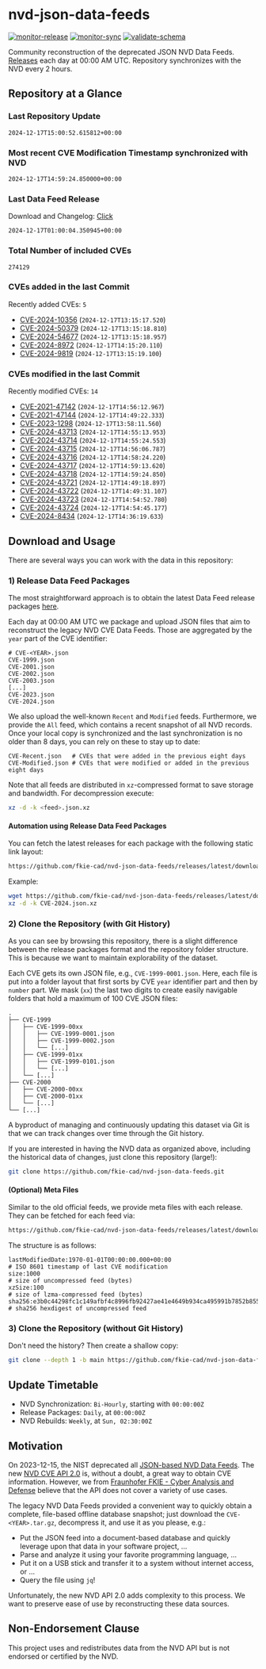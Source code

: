 # nvd-json-data-feeds

[![monitor-release](https://github.com/fkie-cad/nvd-json-data-feeds/actions/workflows/monitor_release.yml/badge.svg)](https://github.com/fkie-cad/nvd-json-data-feeds/actions/workflows/monitor_release.yml)
[![monitor-sync](https://github.com/fkie-cad/nvd-json-data-feeds/actions/workflows/monitor_sync.yml/badge.svg)](https://github.com/fkie-cad/nvd-json-data-feeds/actions/workflows/monitor_sync.yml)
[![validate-schema](https://github.com/fkie-cad/nvd-json-data-feeds/actions/workflows/validate_schema.yml/badge.svg)](https://github.com/fkie-cad/nvd-json-data-feeds/actions/workflows/validate_schema.yml)

Community reconstruction of the deprecated JSON NVD Data Feeds.
[Releases](https://github.com/fkie-cad/nvd-json-data-feeds/releases/latest) each day at 00:00 AM UTC.
Repository synchronizes with the NVD every 2 hours.

## Repository at a Glance

### Last Repository Update

```plain
2024-12-17T15:00:52.615812+00:00
```

### Most recent CVE Modification Timestamp synchronized with NVD

```plain
2024-12-17T14:59:24.850000+00:00
```

### Last Data Feed Release

Download and Changelog: [Click](https://github.com/fkie-cad/nvd-json-data-feeds/releases/latest)

```plain
2024-12-17T01:00:04.350945+00:00
```

### Total Number of included CVEs

```plain
274129
```

### CVEs added in the last Commit

Recently added CVEs: `5`

- [CVE-2024-10356](CVE-2024/CVE-2024-103xx/CVE-2024-10356.json) (`2024-12-17T13:15:17.520`)
- [CVE-2024-50379](CVE-2024/CVE-2024-503xx/CVE-2024-50379.json) (`2024-12-17T13:15:18.810`)
- [CVE-2024-54677](CVE-2024/CVE-2024-546xx/CVE-2024-54677.json) (`2024-12-17T13:15:18.957`)
- [CVE-2024-8972](CVE-2024/CVE-2024-89xx/CVE-2024-8972.json) (`2024-12-17T14:15:20.110`)
- [CVE-2024-9819](CVE-2024/CVE-2024-98xx/CVE-2024-9819.json) (`2024-12-17T13:15:19.100`)


### CVEs modified in the last Commit

Recently modified CVEs: `14`

- [CVE-2021-47142](CVE-2021/CVE-2021-471xx/CVE-2021-47142.json) (`2024-12-17T14:56:12.967`)
- [CVE-2021-47144](CVE-2021/CVE-2021-471xx/CVE-2021-47144.json) (`2024-12-17T14:49:22.333`)
- [CVE-2023-1298](CVE-2023/CVE-2023-12xx/CVE-2023-1298.json) (`2024-12-17T13:58:11.560`)
- [CVE-2024-43713](CVE-2024/CVE-2024-437xx/CVE-2024-43713.json) (`2024-12-17T14:55:13.953`)
- [CVE-2024-43714](CVE-2024/CVE-2024-437xx/CVE-2024-43714.json) (`2024-12-17T14:55:24.553`)
- [CVE-2024-43715](CVE-2024/CVE-2024-437xx/CVE-2024-43715.json) (`2024-12-17T14:56:06.787`)
- [CVE-2024-43716](CVE-2024/CVE-2024-437xx/CVE-2024-43716.json) (`2024-12-17T14:58:24.220`)
- [CVE-2024-43717](CVE-2024/CVE-2024-437xx/CVE-2024-43717.json) (`2024-12-17T14:59:13.620`)
- [CVE-2024-43718](CVE-2024/CVE-2024-437xx/CVE-2024-43718.json) (`2024-12-17T14:59:24.850`)
- [CVE-2024-43721](CVE-2024/CVE-2024-437xx/CVE-2024-43721.json) (`2024-12-17T14:49:18.897`)
- [CVE-2024-43722](CVE-2024/CVE-2024-437xx/CVE-2024-43722.json) (`2024-12-17T14:49:31.107`)
- [CVE-2024-43723](CVE-2024/CVE-2024-437xx/CVE-2024-43723.json) (`2024-12-17T14:54:52.780`)
- [CVE-2024-43724](CVE-2024/CVE-2024-437xx/CVE-2024-43724.json) (`2024-12-17T14:54:45.177`)
- [CVE-2024-8434](CVE-2024/CVE-2024-84xx/CVE-2024-8434.json) (`2024-12-17T14:36:19.633`)


## Download and Usage

There are several ways you can work with the data in this repository:

### 1) Release Data Feed Packages

The most straightforward approach is to obtain the latest Data Feed release packages [here](https://github.com/fkie-cad/nvd-json-data-feeds/releases/latest).

Each day at 00:00 AM UTC we package and upload JSON files that aim to reconstruct the legacy NVD CVE Data Feeds.
Those are aggregated by the `year` part of the CVE identifier:

```
# CVE-<YEAR>.json
CVE-1999.json
CVE-2001.json
CVE-2002.json
CVE-2003.json
[...]
CVE-2023.json
CVE-2024.json
```

We also upload the well-known `Recent` and `Modified` feeds.
Furthermore, we provide the `All` feed, which contains a recent snapshot of all NVD records.
Once your local copy is synchronized and the last synchronization is no older than 8 days, you can rely on these to stay up to date:

```plain
CVE-Recent.json   # CVEs that were added in the previous eight days
CVE-Modified.json # CVEs that were modified or added in the previous eight days
```

Note that all feeds are distributed in `xz`-compressed format to save storage and bandwidth.
For decompression execute:

```sh
xz -d -k <feed>.json.xz
```

#### Automation using Release Data Feed Packages

You can fetch the latest releases for each package with the following static link layout:

```sh
https://github.com/fkie-cad/nvd-json-data-feeds/releases/latest/download/CVE-<YEAR>.json.xz
```

Example:

```sh
wget https://github.com/fkie-cad/nvd-json-data-feeds/releases/latest/download/CVE-2024.json.xz
xz -d -k CVE-2024.json.xz
```

### 2) Clone the Repository (with Git History)

As you can see by browsing this repository, there is a slight difference between the release packages format and the repository folder structure.
This is because we want to maintain explorability of the dataset.

Each CVE gets its own JSON file, e.g., `CVE-1999-0001.json`.
Here, each file is put into a folder layout that first sorts by CVE `year` identifier part and then by `number` part.
We mask (`xx`) the last two digits to create easily navigable folders that hold a maximum of 100 CVE JSON files:

```plain
.
├── CVE-1999
│   ├── CVE-1999-00xx
│   │   ├── CVE-1999-0001.json
│   │   ├── CVE-1999-0002.json
│   │   └── [...]
│   ├── CVE-1999-01xx
│   │   ├── CVE-1999-0101.json
│   │   └── [...]
│   └── [...]
├── CVE-2000
│   ├── CVE-2000-00xx
│   ├── CVE-2000-01xx
│   └── [...]
└── [...]
```

A byproduct of managing and continuously updating this dataset via Git is that we can track changes over time through the Git history.

If you are interested in having the NVD data as organized above, including the historical data of changes, just clone this repository (large!):

```sh
git clone https://github.com/fkie-cad/nvd-json-data-feeds.git
```

#### (Optional) Meta Files

Similar to the old official feeds, we provide meta files with each release. They can be fetched for each feed via:

```sh
https://github.com/fkie-cad/nvd-json-data-feeds/releases/latest/download/CVE-<YEAR>.meta
```

The structure is as follows:

```plain
lastModifiedDate:1970-01-01T00:00:00.000+00:00                          # ISO 8601 timestamp of last CVE modification
size:1000                                                               # size of uncompressed feed (bytes)
xzSize:100                                                              # size of lzma-compressed feed (bytes)
sha256:e3b0c44298fc1c149afbf4c8996fb92427ae41e4649b934ca495991b7852b855 # sha256 hexdigest of uncompressed feed
```

### 3) Clone the Repository (without Git History)

Don't need the history? Then create a shallow copy:

```sh
git clone --depth 1 -b main https://github.com/fkie-cad/nvd-json-data-feeds.git
```


## Update Timetable

* NVD Synchronization: `Bi-Hourly`, starting with `00:00:00Z`
* Release Packages: `Daily`, at `00:00:00Z`
* NVD Rebuilds: `Weekly`, at `Sun, 02:30:00Z`


## Motivation

On 2023-12-15, the NIST deprecated all [JSON-based NVD Data Feeds](https://nvd.nist.gov/vuln/data-feeds#divRetirementBanner-1).
The new [NVD CVE API 2.0](https://nvd.nist.gov/developers/vulnerabilities) is, without a doubt, a great way to obtain CVE information.
However, we from [Fraunhofer FKIE - Cyber Analysis and Defense](https://www.fkie.fraunhofer.de/en/departments/cad.html) believe that the API does not cover a variety of use cases.

The legacy NVD Data Feeds provided a convenient way to quickly obtain a complete, file-based offline database snapshot; just download the `CVE-<YEAR>.tar.gz`, decompress it, and use it as you please, e.g.:

- Put the JSON feed into a document-based database and quickly leverage upon that data in your software project, ...
- Parse and analyze it using your favorite programming language, ...
- Put it on a USB stick and transfer it to a system without internet access, or ...
- Query the file using `jq`!

Unfortunately, the new NVD API 2.0 adds complexity to this process.
We want to preserve ease of use by reconstructing these data sources.

## Non-Endorsement Clause

This project uses and redistributes data from the NVD API but is not endorsed or certified by the NVD.